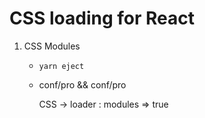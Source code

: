 # CSS loading for React

1. CSS Modules
    - `yarn eject`

    - conf/pro && conf/pro

      CSS -> loader : modules => true

